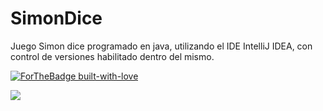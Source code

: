 # SimonDice

Juego Simon dice programado en java, utilizando el IDE IntelliJ IDEA, con control de versiones habilitado dentro del mismo.

[![ForTheBadge built-with-love](http://ForTheBadge.com/images/badges/built-with-love.svg)](https://www.youtube.com/watch?v=QUaFFzsiwCM)

![](https://i.ytimg.com/vi/UJyIR0Z-LhE/maxresdefault.jpg)
